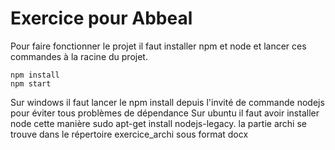 Exercice pour Abbeal
====================

Pour faire fonctionner le projet il faut installer npm et node et lancer ces commandes à la racine du projet.

    npm install
    npm start


Sur windows il faut lancer le npm install depuis l'invité de commande nodejs pour éviter tous problèmes de dépendance
Sur ubuntu il faut avoir installer node cette manière sudo apt-get install nodejs-legacy.
la partie archi se trouve dans le répertoire exercice_archi sous format docx



